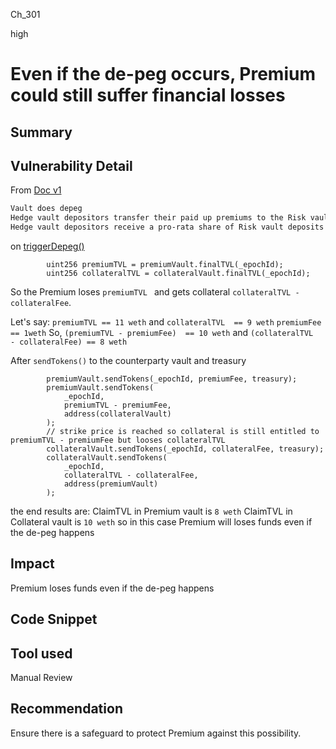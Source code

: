 Ch_301

high

# Even if the de-peg occurs, Premium could still suffer financial losses

## Summary

## Vulnerability Detail
From [Doc v1](https://y2k-finance.gitbook.io/y2k-finance/products/earthquake/mechanics#hedge-deposit)
```diff
Vault does depeg
Hedge vault depositors transfer their paid up premiums to the Risk vault depositors 
Hedge vault depositors receive a pro-rata share of Risk vault deposits 
```
on  [triggerDepeg()](https://github.com/sherlock-audit/2023-03-Y2K/blob/main/Earthquake/src/v2/Controllers/ControllerPeggedAssetV2.sol#L51-L138)
```solidity
        uint256 premiumTVL = premiumVault.finalTVL(_epochId);
        uint256 collateralTVL = collateralVault.finalTVL(_epochId);
```
So the Premium loses `premiumTVL ` and gets collateral `collateralTVL - collateralFee`.  

Let's say: 
`premiumTVL == 11 weth` and `collateralTVL  == 9 weth`
`premiumFee == 1weth`
So,
`(premiumTVL - premiumFee)  == 10 weth` and `(collateralTVL  - collateralFee) == 8 weth`

After `sendTokens()` to the counterparty vault and treasury
```solidity
        premiumVault.sendTokens(_epochId, premiumFee, treasury);
        premiumVault.sendTokens(
            _epochId,
            premiumTVL - premiumFee,
            address(collateralVault)
        );
        // strike price is reached so collateral is still entitled to premiumTVL - premiumFee but looses collateralTVL
        collateralVault.sendTokens(_epochId, collateralFee, treasury);
        collateralVault.sendTokens(
            _epochId,
            collateralTVL - collateralFee,
            address(premiumVault)
        );
```
the end results are:
ClaimTVL in Premium vault is `8 weth`
ClaimTVL in Collateral vault is `10 weth`
so in this case  Premium will loses funds even if the de-peg happens

## Impact
 Premium loses funds even if the de-peg happens

## Code Snippet

## Tool used

Manual Review

## Recommendation
Ensure there is a safeguard to protect Premium against this possibility.